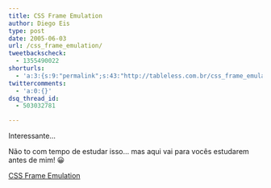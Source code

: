 ```yaml
---
title: CSS Frame Emulation
author: Diego Eis
type: post
date: 2005-06-03
url: /css_frame_emulation/
tweetbackscheck:
  - 1355490022
shorturls:
  - 'a:3:{s:9:"permalink";s:43:"http://tableless.com.br/css_frame_emulation";s:7:"tinyurl";s:26:"http://tinyurl.com/3d56rda";s:4:"isgd";s:19:"http://is.gd/PXEWCF";}'
twittercomments:
  - 'a:0:{}'
dsq_thread_id:
  - 503032781

---
```

Interessante&#8230;
  
Não to com tempo de estudar isso&#8230; mas aqui vai para vocês estudarem antes de mim! 😀 

[CSS Frame Emulation][1]

 [1]: http://www.stunicholls.myby.co.uk/layouts/frame.html